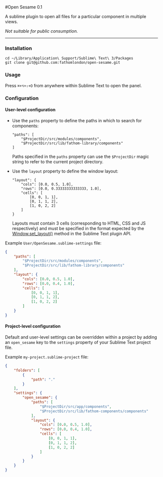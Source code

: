 #Open Sesame 0.1

A sublime plugin to open all files for a particular component in multiple views.

*Not suitable for public consumption.*

---

### Installation

	cd ~/Library/Application\ Support/Sublime\ Text\ 3/Packages
	git clone git@github.com:fathomlondon/open-sesame.git


### Usage

Press `⌘+⌥+⇧+O` from anywhere within Sublime Text to open the panel.


### Configuration

#### User-level configuration

- Use the `paths` property to define the paths in which to search for components:

	```
	"paths": [
		"$ProjectDir/src/modules/components",
		"$ProjectDir/src/lib/fathom-library/components"
	]
	```

	Paths specified in the `paths` property can use the `$ProjectDir` magic string to refer to the current project directory.

- Use the `layout` property to define the window layout:

	```
	"layout": {
		"cols": [0.0, 0.5, 1.0],
		"rows": [0.0, 0.33333333333333, 1.0],
		"cells": [
			[0, 0, 1, 1],
			[0, 1, 1, 2],
			[1, 0, 2, 2]
		]
	}
	```

	Layouts must contain 3 cells (corresponding to HTML, CSS and JS respectively) and must be specified in the format expected by the [Window.set_layout()](http://www.sublimetext.com/forum/viewtopic.php?f=6&t=7284) method in the Sublime Text plugin API.

Example `User/OpenSesame.sublime-settings` file:

```json
{
	"paths": [
		"$ProjectDir/src/modules/components",
		"$ProjectDir/src/lib/fathom-library/components"
	],
	"layout": {
		"cols": [0.0, 0.5, 1.0],
		"rows": [0.0, 0.4, 1.0],
		"cells": [
			[0, 0, 1, 1],
			[0, 1, 1, 2],
			[1, 0, 2, 2]
		]
	}
}
```

#### Project-level configuration

Default and user-level settings can be overridden within a project by adding an `open_sesame` key to the `settings` property of your Sublime Text project file.

Example `my-project.sublime-project` file:

```json
{
	"folders": [
		{
			"path": "."
		}
	],
	"settings": {
		"open_sesame": {
			"paths": [
				"$ProjectDir/src/app/components",
				"$ProjectDir/src/lib/fathom-components/components"
			],
			"layout": {
				"cols": [0.0, 0.5, 1.0],
				"rows": [0.0, 0.4, 1.0],
				"cells": [
					[0, 0, 1, 1],
					[0, 1, 1, 2],
					[1, 0, 2, 2]
				]
			}
		}
	}
}
```
